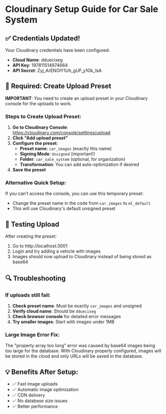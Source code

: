 # Cloudinary Setup Guide for Car Sale System

## ✅ Credentials Updated!

Your Cloudinary credentials have been configured:
- **Cloud Name**: dduecixeg
- **API Key**: 197811514974664
- **API Secret**: Zyj_ArENOlY1Uh_gUF_y1Gk_IsA

## 🔧 Required: Create Upload Preset

**IMPORTANT**: You need to create an upload preset in your Cloudinary console for the uploads to work.

### Steps to Create Upload Preset:

1. **Go to Cloudinary Console**: https://cloudinary.com/console/settings/upload
2. **Click "Add upload preset"**
3. **Configure the preset**:
   - **Preset name**: `car_images` (exactly this name)
   - **Signing Mode**: `Unsigned` (important!)
   - **Folder**: `car_sale_system` (optional, for organization)
   - **Transformation**: You can add auto-optimization if desired
4. **Save the preset**

### Alternative Quick Setup:

If you can't access the console, you can use this temporary preset:
- Change the preset name in the code from `car_images` to `ml_default`
- This will use Cloudinary's default unsigned preset

## 🚀 Testing Upload

After creating the preset:
1. Go to http://localhost:3001
2. Login and try adding a vehicle with images
3. Images should now upload to Cloudinary instead of being stored as base64

## 🔍 Troubleshooting

### If uploads still fail:
1. **Check preset name**: Must be exactly `car_images` and unsigned
2. **Verify cloud name**: Should be `dduecixeg`
3. **Check browser console** for detailed error messages
4. **Try smaller images**: Start with images under 1MB

### Large Image Error Fix:
The "property array too long" error was caused by base64 images being too large for the database. With Cloudinary properly configured, images will be stored in the cloud and only URLs will be saved in the database.

## 💡 Benefits After Setup:
- ✅ Fast image uploads
- ✅ Automatic image optimization
- ✅ CDN delivery
- ✅ No database size issues
- ✅ Better performance
